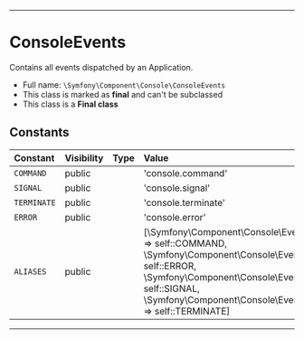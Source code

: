 ***

# ConsoleEvents

Contains all events dispatched by an Application.

* Full name: `\Symfony\Component\Console\ConsoleEvents`
* This class is marked as **final** and can't be subclassed
* This class is a **Final class**

## Constants

| Constant | Visibility | Type | Value |
|:---------|:-----------|:-----|:------|
|`COMMAND`|public| |&#039;console.command&#039;|
|`SIGNAL`|public| |&#039;console.signal&#039;|
|`TERMINATE`|public| |&#039;console.terminate&#039;|
|`ERROR`|public| |&#039;console.error&#039;|
|`ALIASES`|public| |[\Symfony\Component\Console\Event\ConsoleCommandEvent::class =&gt; self::COMMAND, \Symfony\Component\Console\Event\ConsoleErrorEvent::class =&gt; self::ERROR, \Symfony\Component\Console\Event\ConsoleSignalEvent::class =&gt; self::SIGNAL, \Symfony\Component\Console\Event\ConsoleTerminateEvent::class =&gt; self::TERMINATE]|

***

